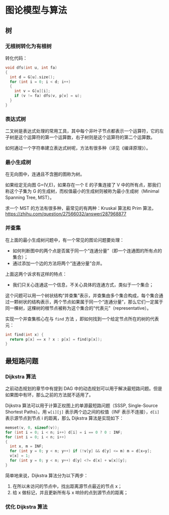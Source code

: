 # 图论模型与算法

## 树

### 无根树转化为有根树

转化代码：

```c
void dfs(int u, int fa)
{
  int d = G[u].size();
  for (int i = 0; i < d; i++)
  {
    int v = G[u][i];
    if (v != fa) dfs(v, p[v] = u);
  }
}
```

### 表达式树

二叉树是表达式处理的常用工具，其中每个非叶子节点都表示一个运算符，它的左子树是这个运算符的第一个运算数，右子树则是这个运算符的第二个运算数。

如何通过一个字符串建立表达式树呢，方法有很多种（详见《编译原理》）。

### 最小生成树

在无向图中，连通且不含圈的图称为树。

如果给定无向图 G=(V,E)，如果存在一个 E 的子集连接了 V 中的所有点，那我们称这个子集为 G 的生成树，而权值最小的生成树则被称为最小生成树（Minimal Spanning Tree, MST）。

求一个 MST 的方法有很多种，最常见的有两种：Kruskal 算法和 Prim 算法，https://zhihu.com/question/27566032/answer/287968877

### 并查集

在上面的最小生成树问题中，有一个常见的图论问题要处理：

- 如何判断图中的两个点是否属于同一个“连通分量”（即一个连通图的所有点的集合）；
- 通过添加一个边的方法将两个“连通分量”合并。

上面这两个诉求有这样的特点：

- 我们只关心连通这一个信息，不关心具体的连通方式，类似于一个集合；

这个问题可以用一个树状结构“并查集”表示，并查集由多个集合构成，每个集合通过一颗树状的结构表示，两个节点如果属于同一个“连通分量”，那么它们一定属于同一棵树，这棵树的根节点被称为这个集合的“代表元”（representative）。

实现一个并查集核心在与 `find` 方法 ，即如何找到一个给定节点所在的树的代表元：

```c
int find(int x) {
  return p[x] == x ? x : p[x] = find(p[x]);
}
```

## 最短路问题

### Dijkstra 算法

之前动态规划的章节中有提到 DAG 中的动态规划可以用于解决最短路问题。但是如果图中有环，那么之前的方法就不适用了。

Dijkstra 算法可以用于计算正权图上的单源最短路问题（SSSP, Single-Source Shortest Paths）。用 `w[i][j]` 表示两个边之间的权值（INF 表示不连接），`d[i]` 表示源节点到节点 i 的距离，那么 Dijkstra 算法是实现如下：

```c
memset(v, 0, sizeof(v));
for (int i = 0; i < n; i++) d[i] = i == 0 ? 0 : INF;
for (int i = 0; i < n; i++)
{
  int x, m = INF;
  for (int y = 0; y < n; y++) if (!v[y] && d[y] <= m) m = d[x=y];
  v[x] = 1;
  for (int y = 0; y < n; y++) d[y] <?= d[x] + w[x][y];
}
```

简单地来说，Dijkstra 算法分为以下两步：

1. 在所以未访问的节点中，找出距离源节点最近的节点 x；
2. 给 x 做标记，并且更新所有与 x 响铃的点到源节点的距离；

### 优化 Dijkstra 算法

